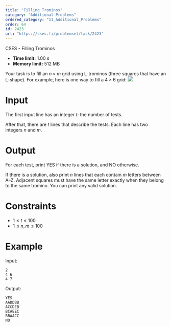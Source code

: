 ```yaml
---
title: "Filling Trominos"
category: "Additional Problems"
ordered_category: "11_Additional_Problems"
order: 64
id: 2423
url: "https://cses.fi/problemset/task/2423"
---
```


CSES - Filling Trominos

  * **Time limit:** 1.00 s
  * **Memory limit:** 512 MB

Your task is to fill an $n \times m$ grid using L-trominos (three squares that
have an L-shape). For example, here is one way to fill a $4 \times 6$ grid:
![](/file/da3ce928fcf66fd793d582a1a5ad7f7f9cc37e68aa2aadacee90f99bc4271692)

# Input

The first input line has an integer $t$: the number of tests.

After that, there are $t$ lines that describe the tests. Each line has two
integers $n$ and $m$.

# Output

For each test, print YES if there is a solution, and NO otherwise.

If there is a solution, also print $n$ lines that each contain $m$ letters
between A–Z. Adjacent squares must have the same letter exactly when they
belong to the same tromino. You can print any valid solution.

# Constraints

  * $1 \le t \le 100$
  * $1 \le n,m \le 100$

# Example

Input:

    
    
    2
    4 6
    4 7
    

Output:

    
    
    YES
    AADDBB
    ACCDEB
    BCAEEC
    BBAACC
    NO
    

